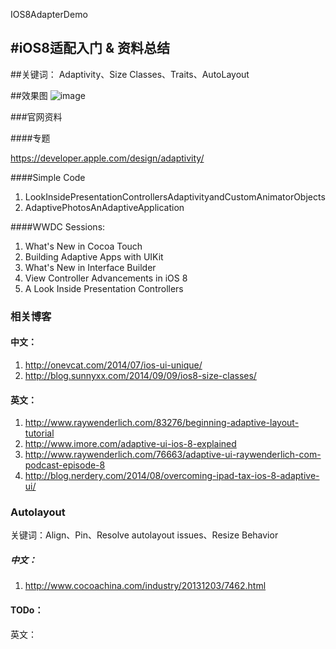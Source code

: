 IOS8AdapterDemo

#iOS8适配入门 &amp; 资料总结
--------------------------------------------------------------------
##关键词：
Adaptivity、Size Classes、Traits、AutoLayout

##效果图
 ![image](https://raw.githubusercontent.com/skyming/BMAdScrollView/master/BMADScrollViewDemo/BMAdsView1.png)

###官网资料

####专题

https://developer.apple.com/design/adaptivity/

####Simple Code
1. LookInsidePresentationControllersAdaptivityandCustomAnimatorObjects
2. AdaptivePhotosAnAdaptiveApplication

####WWDC Sessions:
1. What's New in Cocoa Touch
2. Building Adaptive Apps with UIKit
3. What's New in Interface Builder
4. View Controller Advancements in iOS 8
5. A Look Inside Presentation Controllers


### 相关博客

#### 中文：
1. http://onevcat.com/2014/07/ios-ui-unique/
2. http://blog.sunnyxx.com/2014/09/09/ios8-size-classes/

#### 英文：
1. http://www.raywenderlich.com/83276/beginning-adaptive-layout-tutorial
2. http://www.imore.com/adaptive-ui-ios-8-explained
3. http://www.raywenderlich.com/76663/adaptive-ui-raywenderlich-com-podcast-episode-8
4. http://blog.nerdery.com/2014/08/overcoming-ipad-tax-ios-8-adaptive-ui/  


### Autolayout
关键词：Align、Pin、Resolve autolayout issues、Resize Behavior

##### 中文：
1. http://www.cocoachina.com/industry/20131203/7462.html

#### TODo：
英文：
